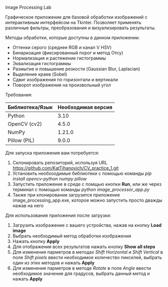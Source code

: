 Image Processing Lab

Графическое приложение для базовой обработки изображений с интерактивным интерфейсом на Tkinter. Позволяет применять различные фильтры, преобразования и визуализировать результаты.

Методы обработки, которые доступны в данном приложении:

* Оттенки серого (среднее RGB и канал V HSV)
* Бинаризация (фиксированный порог и метод Отсу)
* Нормализация и растяжение гистограммы
* Эквализация гистограммы
* Размытие и повышение резкости (Gaussian Blur, Laplacian)
* Выделение краев (Sobel)
* Сдвиг изображения по горизонтали и вертикали
* Поворот изображения на произвольный угол

Требования:

| Библиотека/Язык | Необходимая версия                     |
|-----------------|----------------------------------------|
| Python          | 3.10                                   |
| OpenCV (cv2)    | 4.5.0                                  |
| NumPy           | 1.21.0                                 |
| Pillow (PIL)    | 9.0.0                                  |

Для запуска приложения вам потребуется:
1) Склонировать репозиторий, используя URL https://github.com/KatTihanovich/CV_practice_1.git
2) Установить необхоодимые библиотеки с помощью команды *pip install opencv-python numpy pillow*
3) Запустить приложение в среде с помщью кнопки **Run**, или же через терминал с помощью команды *python image_processor_app.py*
4) Также при клонировании загрузится приложение image_processing_app.exe, которое можно запустить просто дважды нажав на него

Для использования приложения после загрузки:
1) Загрузить изображение с вашего устройства, нажав на кнопку **Load image**
2) Выбрать необходимый метод обработки изображения
3) Нажать кнопку **Apply**
4) Для отображения всех результатов нажать кнопку **Show all steps**
5) Для изменения парметров в методах _Shift Horizontal_ и _Shift Vertical_ в поле *Shift pixels* ввести необходимое количество пикселей, выбрать один из этих методов и нажать **Apply**
6) Для изменения парметров в методе *Rotate* в поле *Angle* ввести необходимое значение для градусов, выбрать данный метод и нажать **Apply**

